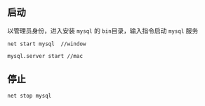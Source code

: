 

## 启动

以管理员身份，进入安装 `mysql` 的 `bin`目录，输入指令启动 `mysql` 服务

```
net start mysql  //window

mysql.server start //mac
```

## 停止

```
net stop mysql
```
